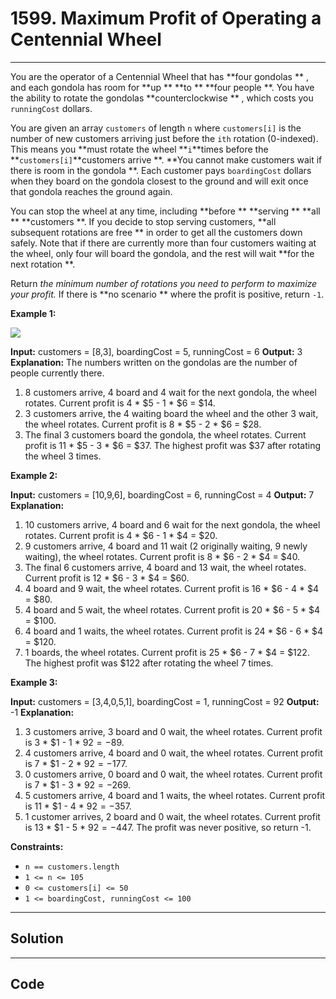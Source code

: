 # 1599. Maximum Profit of Operating a Centennial Wheel

---

You are the operator of a Centennial Wheel that has **four gondolas ** , and each gondola has room for **up ** **to ** **four people **. You have the ability to rotate the gondolas **counterclockwise ** , which costs you `runningCost` dollars.

You are given an array `customers` of length `n` where `customers[i]` is the number of new customers arriving just before the `ith` rotation (0-indexed). This means you **must rotate the wheel **`i`**times before the **`customers[i]`**customers arrive **. **You cannot make customers wait if there is room in the gondola **. Each customer pays `boardingCost` dollars when they board on the gondola closest to the ground and will exit once that gondola reaches the ground again.

You can stop the wheel at any time, including **before ** **serving ** **all ** **customers **. If you decide to stop serving customers, **all subsequent rotations are free ** in order to get all the customers down safely. Note that if there are currently more than four customers waiting at the wheel, only four will board the gondola, and the rest will wait **for the next rotation **.

Return _the minimum number of rotations you need to perform to maximize your profit._ If there is **no scenario ** where the profit is positive, return `-1`.

 

**Example 1:**

![](https://assets.leetcode.com/uploads/2020/09/09/wheeldiagram12.png)


**Input:** customers = [8,3], boardingCost = 5, runningCost = 6
**Output:** 3
**Explanation:** The numbers written on the gondolas are the number of people currently there.
1. 8 customers arrive, 4 board and 4 wait for the next gondola, the wheel rotates. Current profit is 4 * $5 - 1 * $6 = $14.
2. 3 customers arrive, the 4 waiting board the wheel and the other 3 wait, the wheel rotates. Current profit is 8 * $5 - 2 * $6 = $28.
3. The final 3 customers board the gondola, the wheel rotates. Current profit is 11 * $5 - 3 * $6 = $37.
The highest profit was $37 after rotating the wheel 3 times.


**Example 2:**


**Input:** customers = [10,9,6], boardingCost = 6, runningCost = 4
**Output:** 7
**Explanation:**
1. 10 customers arrive, 4 board and 6 wait for the next gondola, the wheel rotates. Current profit is 4 * $6 - 1 * $4 = $20.
2. 9 customers arrive, 4 board and 11 wait (2 originally waiting, 9 newly waiting), the wheel rotates. Current profit is 8 * $6 - 2 * $4 = $40.
3. The final 6 customers arrive, 4 board and 13 wait, the wheel rotates. Current profit is 12 * $6 - 3 * $4 = $60.
4. 4 board and 9 wait, the wheel rotates. Current profit is 16 * $6 - 4 * $4 = $80.
5. 4 board and 5 wait, the wheel rotates. Current profit is 20 * $6 - 5 * $4 = $100.
6. 4 board and 1 waits, the wheel rotates. Current profit is 24 * $6 - 6 * $4 = $120.
7. 1 boards, the wheel rotates. Current profit is 25 * $6 - 7 * $4 = $122.
The highest profit was $122 after rotating the wheel 7 times.


**Example 3:**


**Input:** customers = [3,4,0,5,1], boardingCost = 1, runningCost = 92
**Output:** -1
**Explanation:**
1. 3 customers arrive, 3 board and 0 wait, the wheel rotates. Current profit is 3 * $1 - 1 * $92 = -$89.
2. 4 customers arrive, 4 board and 0 wait, the wheel rotates. Current profit is 7 * $1 - 2 * $92 = -$177.
3. 0 customers arrive, 0 board and 0 wait, the wheel rotates. Current profit is 7 * $1 - 3 * $92 = -$269.
4. 5 customers arrive, 4 board and 1 waits, the wheel rotates. Current profit is 11 * $1 - 4 * $92 = -$357.
5. 1 customer arrives, 2 board and 0 wait, the wheel rotates. Current profit is 13 * $1 - 5 * $92 = -$447.
The profit was never positive, so return -1.


 

**Constraints:**

  * `n == customers.length`
  * `1 <= n <= 105`
  * `0 <= customers[i] <= 50`
  * `1 <= boardingCost, runningCost <= 100`

---

## Solution



---

## Code
```python


```